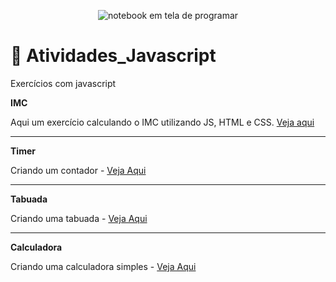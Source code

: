 <p align="center">
  <img alt="notebook em tela de programar" src="https://images.unsplash.com/photo-1607970669494-309137683be5?ixid=MnwxMjA3fDB8MHxwaG90by1wYWdlfHx8fGVufDB8fHx8&ixlib=rb-1.2.1&auto=format&fit=crop&w=750&q=80">
</p>

# :open_file_folder: Atividades_Javascript
 Exercícios com javascript
 
 **IMC**

 Aqui um exercício calculando o IMC utilizando JS, HTML e CSS. [Veja aqui](https://github.com/wevdiaz/Atividades_Javascript/tree/main/exercises/IMC)

 ***

 **Timer**

 Criando um contador - [Veja Aqui](https://github.com/wevdiaz/Atividades_Javascript/tree/main/exercises/Timer)

 ***

 **Tabuada**

 Criando uma tabuada - [Veja Aqui](https://github.com/wevdiaz/Atividades_Javascript/tree/main/exercises/Tabuada)

 ***

 **Calculadora**

 Criando uma calculadora simples - [Veja Aqui](https://github.com/wevdiaz/Atividades_Javascript/tree/main/exercises/Calculadora)

